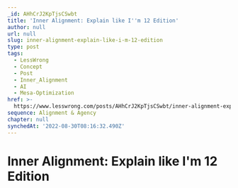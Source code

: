 ```yaml
---
_id: AHhCrJ2KpTjsCSwbt
title: 'Inner Alignment: Explain like I''m 12 Edition'
author: null
url: null
slug: inner-alignment-explain-like-i-m-12-edition
type: post
tags:
  - LessWrong
  - Concept
  - Post
  - Inner_Alignment
  - AI
  - Mesa-Optimization
href: >-
  https://www.lesswrong.com/posts/AHhCrJ2KpTjsCSwbt/inner-alignment-explain-like-i-m-12-edition
sequence: Alignment & Agency
chapter: null
synchedAt: '2022-08-30T08:16:32.490Z'
---
```

# Inner Alignment: Explain like I'm 12 Edition

